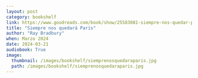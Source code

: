 ```yaml
---
layout: post
category: bookshelf
link: https://www.goodreads.com/book/show/25583081-siempre-nos-quedar-paris
title: "Siempre nos quedará París"
author: "Ray Bradbury"
when: Marzo 2024
date: 2024-03-21
audiobook: True
image:
  thumbnail: /images/bookshelf/siemprenosquedaraparis.jpg
  path: /images/bookshelf/siemprenosquedaraparis.jpg
---
```

